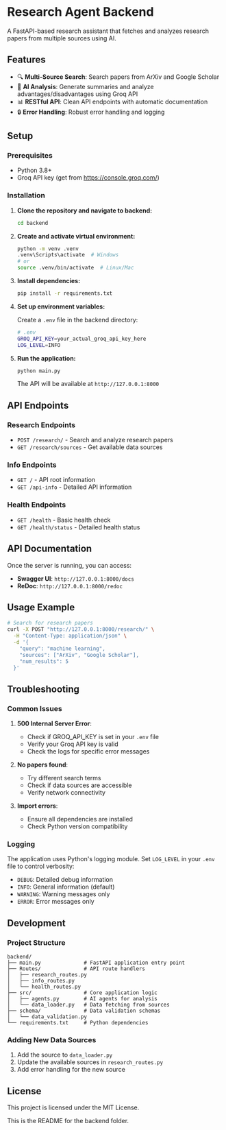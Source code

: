 # Research Agent Backend

A FastAPI-based research assistant that fetches and analyzes research papers from multiple sources using AI.

## Features

- 🔍 **Multi-Source Search**: Search papers from ArXiv and Google Scholar
- 🤖 **AI Analysis**: Generate summaries and analyze advantages/disadvantages using Groq API
- 📊 **RESTful API**: Clean API endpoints with automatic documentation
- 🔒 **Error Handling**: Robust error handling and logging

## Setup

### Prerequisites

- Python 3.8+
- Groq API key (get from https://console.groq.com/)

### Installation

1. **Clone the repository and navigate to backend:**
   ```bash
   cd backend
   ```

2. **Create and activate virtual environment:**
   ```bash
   python -m venv .venv
   .venv\Scripts\activate  # Windows
   # or
   source .venv/bin/activate  # Linux/Mac
   ```

3. **Install dependencies:**
   ```bash
   pip install -r requirements.txt
   ```

4. **Set up environment variables:**
   
   Create a `.env` file in the backend directory:
   ```bash
   # .env
   GROQ_API_KEY=your_actual_groq_api_key_here
   LOG_LEVEL=INFO
   ```

5. **Run the application:**
   ```bash
   python main.py
   ```

   The API will be available at `http://127.0.0.1:8000`

## API Endpoints

### Research Endpoints

- `POST /research/` - Search and analyze research papers
- `GET /research/sources` - Get available data sources

### Info Endpoints

- `GET /` - API root information
- `GET /api-info` - Detailed API information

### Health Endpoints

- `GET /health` - Basic health check
- `GET /health/status` - Detailed health status

## API Documentation

Once the server is running, you can access:

- **Swagger UI**: `http://127.0.0.1:8000/docs`
- **ReDoc**: `http://127.0.0.1:8000/redoc`

## Usage Example

```bash
# Search for research papers
curl -X POST "http://127.0.0.1:8000/research/" \
  -H "Content-Type: application/json" \
  -d '{
    "query": "machine learning",
    "sources": ["ArXiv", "Google Scholar"],
    "num_results": 5
  }'
```

## Troubleshooting

### Common Issues

1. **500 Internal Server Error**: 
   - Check if GROQ_API_KEY is set in your `.env` file
   - Verify your Groq API key is valid
   - Check the logs for specific error messages

2. **No papers found**:
   - Try different search terms
   - Check if data sources are accessible
   - Verify network connectivity

3. **Import errors**:
   - Ensure all dependencies are installed
   - Check Python version compatibility

### Logging

The application uses Python's logging module. Set `LOG_LEVEL` in your `.env` file to control verbosity:
- `DEBUG`: Detailed debug information
- `INFO`: General information (default)
- `WARNING`: Warning messages only
- `ERROR`: Error messages only

## Development

### Project Structure

```
backend/
├── main.py              # FastAPI application entry point
├── Routes/              # API route handlers
│   ├── research_routes.py
│   ├── info_routes.py
│   └── health_routes.py
├── src/                 # Core application logic
│   ├── agents.py        # AI agents for analysis
│   └── data_loader.py   # Data fetching from sources
├── schema/              # Data validation schemas
│   └── data_validation.py
└── requirements.txt     # Python dependencies
```

### Adding New Data Sources

1. Add the source to `data_loader.py`
2. Update the available sources in `research_routes.py`
3. Add error handling for the new source

## License

This project is licensed under the MIT License.

This is the README for the backend folder. 